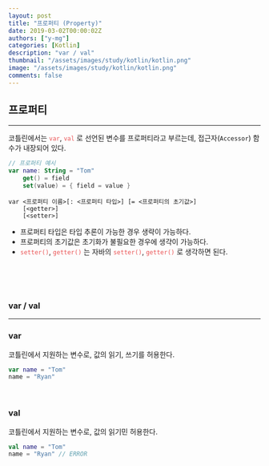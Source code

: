 ```yaml
---
layout: post
title: "프로퍼티 (Property)"
date: 2019-03-02T00:00:02Z
authors: ["y-mg"]
categories: [Kotlin]
description: "var / val"
thumbnail: "/assets/images/study/kotlin/kotlin.png"
image: "/assets/images/study/kotlin/kotlin.png"
comments: false
---
```


## 프로퍼티
***
코틀린에서는 <code style="color: #eb5657;">var</code>, <code style="color: #eb5657;">val</code> 로 선언된 변수를 프로퍼티라고 부르는데, 접근자(`Accessor`) 함수가 내장되어 있다.
<br/>

```kotlin
// 프로퍼티 예시
var name: String = "Tom"
    get() = field
    set(value) = { field = value }
```

```
var <프로퍼티 이름>[: <프로퍼티 타입>] [= <프로퍼티의 초기값>]
    [<getter>]
    [<setter>]
```
- 프로퍼티 타입은 타입 추론이 가능한 경우 생략이 가능하다.
- 프로퍼티의 초기값은 초기화가 불필요한 경우에 생갹이 가능하다.
- <code style="color: #eb5657;">setter()</code>, <code style="color: #eb5657;">getter()</code> 는 자바의 <code style="color: #eb5657;">setter()</code>, <code style="color: #eb5657;">getter()</code> 로 생각하면 된다.
<br/>
<br/>
<br/>



### var / val
***
### var
코틀린에서 지원하는 변수로, 값의 읽기, 쓰기를 허용한다.
<br/>

```kotlin
var name = "Tom"
name = "Ryan"
```
<br/>

### val
코틀린에서 지원하는 변수로, 값의 읽기민 허용한다.
<br/>

```kotlin
val name = "Tom"
name = "Ryan" // ERROR
```